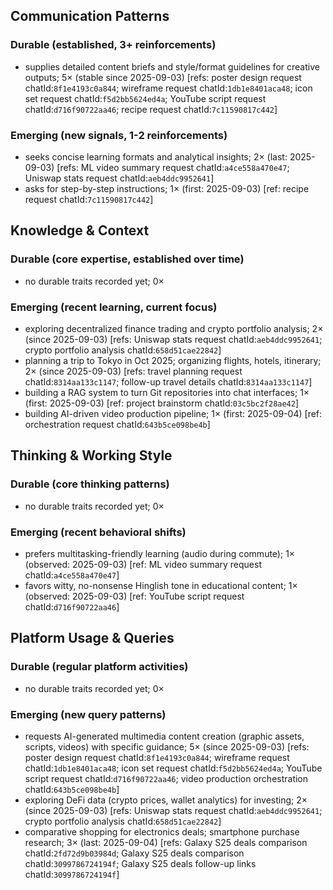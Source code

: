 ## Communication Patterns
### Durable (established, 3+ reinforcements)
- supplies detailed content briefs and style/format guidelines for creative outputs; 5× (stable since 2025-09-03) [refs: poster design request chatId:`8f1e4193c0a844`; wireframe request chatId:`1db1e8401aca48`; icon set request chatId:`f5d2bb5624ed4a`; YouTube script request chatId:`d716f90722aa46`; recipe request chatId:`7c11590817c442`]

### Emerging (new signals, 1-2 reinforcements)
- seeks concise learning formats and analytical insights; 2× (last: 2025-09-03) [refs: ML video summary request chatId:`a4ce558a470e47`; Uniswap stats request chatId:`aeb4ddc9952641`]
- asks for step-by-step instructions; 1× (first: 2025-09-03) [ref: recipe request chatId:`7c11590817c442`]

## Knowledge & Context
### Durable (core expertise, established over time)
- no durable traits recorded yet; 0×

### Emerging (recent learning, current focus)
- exploring decentralized finance trading and crypto portfolio analysis; 2× (since 2025-09-03) [refs: Uniswap stats request chatId:`aeb4ddc9952641`; crypto portfolio analysis chatId:`658d51cae22842`]
- planning a trip to Tokyo in Oct 2025; organizing flights, hotels, itinerary; 2× (since 2025-09-03) [refs: travel planning request chatId:`8314aa133c1147`; follow-up travel details chatId:`8314aa133c1147`]
- building a RAG system to turn Git repositories into chat interfaces; 1× (first: 2025-09-03) [ref: project brainstorm chatId:`03c5bc2f28ae42`]
- building AI-driven video production pipeline; 1× (first: 2025-09-04) [ref: orchestration request chatId:`643b5ce098be4b`]

## Thinking & Working Style
### Durable (core thinking patterns)
- no durable traits recorded yet; 0×

### Emerging (recent behavioral shifts)
- prefers multitasking-friendly learning (audio during commute); 1× (observed: 2025-09-03) [ref: ML video summary request chatId:`a4ce558a470e47`]
- favors witty, no-nonsense Hinglish tone in educational content; 1× (observed: 2025-09-03) [ref: YouTube script request chatId:`d716f90722aa46`]

## Platform Usage & Queries
### Durable (regular platform activities)
- no durable traits recorded yet; 0×

### Emerging (new query patterns)
- requests AI-generated multimedia content creation (graphic assets, scripts, videos) with specific guidance; 5× (since 2025-09-03) [refs: poster design request chatId:`8f1e4193c0a844`; wireframe request chatId:`1db1e8401aca48`; icon set request chatId:`f5d2bb5624ed4a`; YouTube script request chatId:`d716f90722aa46`; video production orchestration chatId:`643b5ce098be4b`]
- exploring DeFi data (crypto prices, wallet analytics) for investing; 2× (since 2025-09-03) [refs: Uniswap stats request chatId:`aeb4ddc9952641`; crypto portfolio analysis chatId:`658d51cae22842`]
- comparative shopping for electronics deals; smartphone purchase research; 3× (last: 2025-09-04) [refs: Galaxy S25 deals comparison chatId:`2fd72d9b03984d`; Galaxy S25 deals comparison chatId:`3099786724194f`; Galaxy S25 deals follow-up links chatId:`3099786724194f`]
